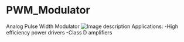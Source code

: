 # PWM_Modulator
Analog Pulse Width Modulator
![Image description](https://github.com/microhelios/PWM_Modulator/blob/master/MicroHelios_PWM_Modulator.jpg)
Applications:
-High efficiency power drivers
-Class D amplifiers

[twitter.com/lanmiLab]: https://twitter.com/lanmiLab

